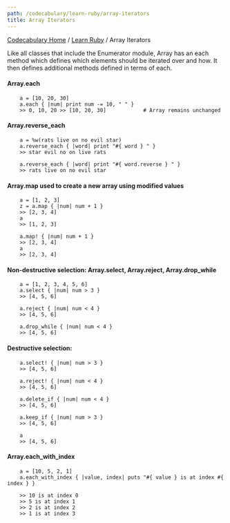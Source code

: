 ```yaml
---
path: /codecabulary/learn-ruby/array-iterators
title: Array Iterators
---
```

[Codecabulary Home](/codecabulary) / [Learn Ruby](/codecabulary/learn-ruby) / Array Iterators

<!-- ---title: Array Iterators -->

Like all classes that include the Enumerator module, Array has an each method which defines which elements should be iterated over and how. It then defines additional methods defined in terms of each. 

#### Array.each

		a = [10, 20, 30]
		a.each { |num| print num -= 10, " " }
		>> 0, 10, 20 >> [10, 20, 30]			# Array remains unchanged
		
#### Array.reverse_each

		a = %w(rats live on no evil star)
		a.reverse_each { |word| print "#{ word } " }
		>> star evil no on live rats
		
		a.reverse_each { |word| print "#{ word.reverse } " }
		>> rats live on no evil star
		
#### Array.map used to create a new array using modified values

		a = [1, 2, 3]
		z = a.map { |num| num + 1 }
		>> [2, 3, 4]
		a
		>> [1, 2, 3]
		
		a.map! { |num| num + 1 }
		>> [2, 3, 4]
		a
		>> [2, 3, 4]
		
#### Non-destructive selection: Array.select, Array.reject, Array.drop_while

		a = [1, 2, 3, 4, 5, 6]
		a.select { |num| num > 3 }
		>> [4, 5, 6]
		
		a.reject { |num| num < 4 }
		>> [4, 5, 6]
		
		a.drop_while { |num| num < 4 }
		>> [4, 5, 6]
		
#### Destructive selection:

		a.select! { |num| num > 3 }
		>> [4, 5, 6]
		
		a.reject! { |num| num < 4 }
		>> [4, 5, 6]
		
		a.delete_if { |num| num < 4 }
		>> [4, 5, 6]
		
		a.keep_if { |num| num > 3 }
		>> [4, 5, 6]
		
		a
		>> [4, 5, 6]
		
#### Array.each_with_index

		a = [10, 5, 2, 1]
		a.each_with_index { |value, index| puts "#{ value } is at index #{ index } }
		
		>> 10 is at index 0
		>> 5 is at index 1
		>> 2 is at index 2
		>> 1 is at index 3
